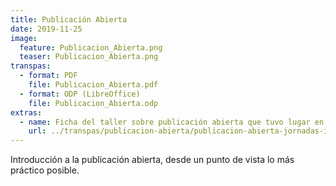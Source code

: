 ```yaml
---
title: Publicación Abierta
date: 2019-11-25
image:
  feature: Publicacion_Abierta.png
  teaser: Publicacion_Abierta.png
transpas:
  - format: PDF
    file: Publicacion_Abierta.pdf
  - format: ODP (LibreOffice)
    file: Publicacion_Abierta.odp
extras:
  - name: Ficha del taller sobre publicación abierta que tuvo lugar en los Talleres de Innovación Educativa y Cultura Abierta, URJC campus de Alcorcón, 25 de noviembre de 2019.
    url: ../transpas/publicacion-abierta/publicacion-abierta-jornadas-innovacion-2019.pdf
---
```


Introducción a la publicación abierta, desde un punto de vista lo más práctico posible.
